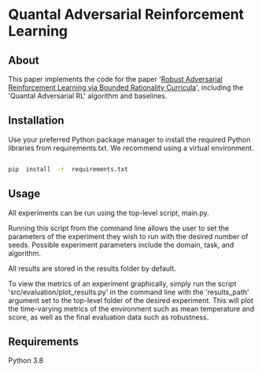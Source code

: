 
# Quantal Adversarial Reinforcement Learning

## About
This paper implements the code for the paper '[Robust Adversarial Reinforcement Learning via Bounded Rationality Curricula](https://arxiv.org/abs/2311.01642)', including the 'Quantal Adversarial RL' algorithm and baselines.
  

## Installation

Use your preferred Python package manager to install the required Python libraries from requirements.txt. We recommend using a virtual environment.

```bash

pip  install  -r  requirements.txt

```

  

## Usage

All experiments can be run using the top-level script, main.py.

  

Running this script from the command line allows the user to set the parameters of the experiment they wish to run with the desired number of seeds. Possible experiment parameters include the domain, task, and algorithm.

  

All results are stored in the results folder by default.

  

To view the metrics of an experiment graphically, simply run the script 'src/evaluation/plot_results.py' in the command line with the 'results_path' argument set to the top-level folder of the desired experiment. This will plot the time-varying metrics of the environment such as mean temperature and score, as well as the final evaluation data such as robustness.

  

## Requirements

Python 3.8
